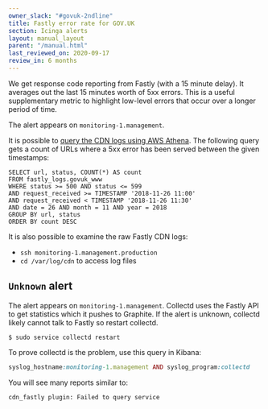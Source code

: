 ```yaml
---
owner_slack: "#govuk-2ndline"
title: Fastly error rate for GOV.UK
section: Icinga alerts
layout: manual_layout
parent: "/manual.html"
last_reviewed_on: 2020-09-17
review_in: 6 months
---
```


We get response code reporting from Fastly (with a 15 minute delay). It
averages out the last 15 minutes worth of 5xx errors. This is a useful
supplementary metric to highlight low-level errors that occur over a longer
period of time.

The alert appears on `monitoring-1.management`.

It is possible to [query the CDN logs using AWS Athena][query-cdn-logs].
The following query gets a count of URLs where a 5xx error has been served
between the given timestamps:

```
SELECT url, status, COUNT(*) AS count
FROM fastly_logs.govuk_www
WHERE status >= 500 AND status <= 599
AND request_received >= TIMESTAMP '2018-11-26 11:00'
AND request_received < TIMESTAMP '2018-11-26 11:30'
AND date = 26 AND month = 11 AND year = 2018
GROUP BY url, status
ORDER BY count DESC
```

It is also possible to examine the raw Fastly CDN logs:

- `ssh monitoring-1.management.production`
- `cd /var/log/cdn` to access log files

## `Unknown` alert

The alert appears on `monitoring-1.management`. Collectd uses the Fastly
API to get statistics which it pushes to Graphite. If the alert is unknown,
collectd likely cannot talk to Fastly so restart collectd.

```shell
$ sudo service collectd restart
```

To prove collectd is the problem, use this query in Kibana:

```rb
syslog_hostname:monitoring-1.management AND syslog_program:collectd
```

You will see many reports similar to:

```
cdn_fastly plugin: Failed to query service
```

[query-cdn-logs]: /manual/query-cdn-logs.html
